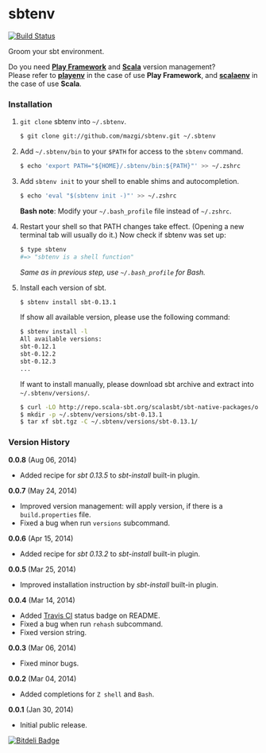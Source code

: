 sbtenv
======

[![Build Status](https://travis-ci.org/mazgi/sbtenv.png?branch=master)](https://travis-ci.org/mazgi/sbtenv)

Groom your sbt environment.

Do you need [**Play Framework**](http://www.playframework.com) and [**Scala**](http://www.scala-lang.org) version management?  
Please refer to [**playenv**](https://github.com/mazgi/playenv) in the case of use **Play Framework**, and [**scalaenv**](https://github.com/mazgi/scalaenv) in the case of use **Scala**.

### Installation

1. `git clone` sbtenv into `~/.sbtenv`.

    ~~~ sh
    $ git clone git://github.com/mazgi/sbtenv.git ~/.sbtenv
    ~~~

2. Add `~/.sbtenv/bin` to your `$PATH` for access to the `sbtenv` command.

    ~~~ sh
    $ echo 'export PATH="${HOME}/.sbtenv/bin:${PATH}"' >> ~/.zshrc
    ~~~

3. Add `sbtenv init` to your shell to enable shims and autocompletion.  

    ~~~ sh
    $ echo 'eval "$(sbtenv init -)"' >> ~/.zshrc
    ~~~

    **Bash note**: Modify your `~/.bash_profile` file instead of `~/.zshrc`.

4. Restart your shell so that PATH changes take effect. (Opening a new
   terminal tab will usually do it.) Now check if sbtenv was set up:

    ~~~ sh
    $ type sbtenv
    #=> "sbtenv is a shell function"
    ~~~

    *Same as in previous step, use `~/.bash_profile` for Bash.*

5. Install each version of sbt.

    ~~~ sh
    $ sbtenv install sbt-0.13.1
    ~~~

    If show all available version, please use the following command:

    ~~~ sh
    $ sbtenv install -l
    All available versions:
    sbt-0.12.1
    sbt-0.12.2
    sbt-0.12.3
    ...
    ~~~

    If want to install manually, please download sbt archive and extract into `~/.sbtenv/versions/`.

    ~~~ sh
    $ curl -LO http://repo.scala-sbt.org/scalasbt/sbt-native-packages/org/scala-sbt/sbt/0.13.1/sbt.tgz
    $ mkdir -p ~/.sbtenv/versions/sbt-0.13.1
    $ tar xf sbt.tgz -C ~/.sbtenv/versions/sbt-0.13.1/
    ~~~

### Version History

**0.0.8** (Aug 06, 2014)

  * Added recipe for *sbt 0.13.5* to *sbt-install* built-in plugin.

**0.0.7** (May 24, 2014)

  * Improved version management: will apply version, if there is a `build.properties` file.
  * Fixed a bug when run `versions` subcommand.

**0.0.6** (Apr 15, 2014)

  * Added recipe for *sbt 0.13.2* to *sbt-install* built-in plugin.

**0.0.5** (Mar 25, 2014)

  * Improved installation instruction by *sbt-install* built-in plugin.

**0.0.4** (Mar 14, 2014)

  * Added [Travis CI](https://travis-ci.org) status badge on README.
  * Fixed a bug when run `rehash` subcommand.
  * Fixed version string.

**0.0.3** (Mar 06, 2014)

  * Fixed minor bugs.

**0.0.2** (Mar 04, 2014)

  * Added completions for `Z shell` and `Bash`.

**0.0.1** (Jan 30, 2014)

  * Initial public release.



[![Bitdeli Badge](https://d2weczhvl823v0.cloudfront.net/mazgi/sbtenv/trend.png)](https://bitdeli.com/free "Bitdeli Badge")


